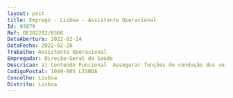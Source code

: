 ```yaml
--- 
layout: post
title: Emprego - Lisboa - Assistente Operacional
Id: 93879
Ref: OE202202/0368
DataAbertura: 2022-02-14
DataFecho: 2022-02-28
Trabalho: Assistente Operacional
Empregador: Direção-Geral da Saúde
Descricao: a) Conteúdo Funcional  Assegurar funções de condução dos veículos ligeiros oficiais, de transporte de pessoas, e a realização dos demais procedimentos necessários à circulação,  manutenção e segurança das viaturas afetas à »Direção Geral da Saúde», como a realização das revisões e inspeções das viaturas e a sua limpeza e pequenas reparações, e ainda o apoio à área de expediente na distribuição de correspondência junto de outras entidades, indispensáveis ao funcionamento do serviço, enquadradas em diretivas gerais bem definidas com graus de complexidade variáveis.b) Perfil de Competências   O candidato deve possuir carta de condução de veículos ligeiros (categoria B), sem restrições, limitações ou adaptações, e não se encontrar interdito para o exercício da atividade de motorista de ligeiros  Aptidão para trabalhar em equipa e relacionamento interpessoal e capacidade de comunicação verbal  Responsabilidade e compromisso com o serviço.
CodigoPostal: 1049-005 LISBOA
Concelho: Lisboa
Distrito: Lisboa
--- 
```

